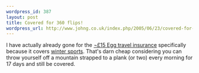 ```yaml
--- 
wordpress_id: 387
layout: post
title: Covered for 360 flips!
wordpress_url: http://www.johng.co.uk/index.php/2005/06/23/covered-for-360-flips/
---
```

I have actually already gone for the <a href="http://new.egg.com/visitor/0,,3_22015--View_422,00.html">¬£15 Egg travel insurance</a> specifically because it covers <a href="http://www.livejournal.com/users/msclark/60162.html">winter sports</a>. That's darn cheap considering you can throw yourself off a mountain strapped to a plank (or two) every morning for 17 days and still be covered.
